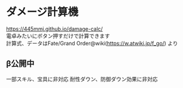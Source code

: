 # ダメージ計算機
https://445mmj.github.io/damage-calc/  
電卓みたいにボタン押すだけで計算できます  
計算式、データはFate/Grand Order@wiki(https://w.atwiki.jp/f_go/) より  

## β公開中
一部スキル、宝具に非対応
耐性ダウン、防御ダウン効果に非対応
